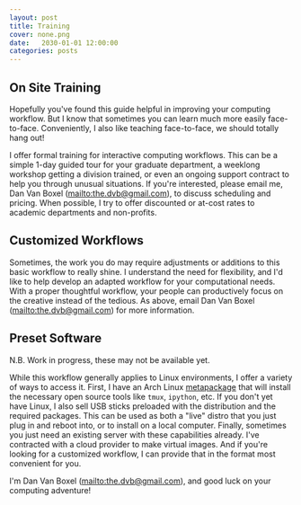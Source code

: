 ```yaml
---
layout: post
title: Training
cover: none.png
date:   2030-01-01 12:00:00
categories: posts
---
```


On Site Training
---

Hopefully you've found this guide helpful in improving your computing workflow.  But I know that sometimes you can learn much more easily face-to-face.  Conveniently, I also like teaching face-to-face, we should totally hang out!

I offer formal training for interactive computing workflows.  This can be a simple 1-day guided tour for your graduate department, a weeklong workshop getting a division trained, or even an ongoing support contract to help you through unusual situations.  If you're interested, please email me, Dan Van Boxel (<mailto:the.dvb@gmail.com>), to discuss scheduling and pricing.  When possible, I try to offer discounted or at-cost rates to academic departments and non-profits. 

Customized Workflows
---

Sometimes, the work you do may require adjustments or additions to this basic workflow to really shine.  I understand the need for flexibility, and I'd like to help develop an adapted workflow for your computational needs.  With a proper thoughtful workflow, your people can productively focus on the creative instead of the tedious.  As above, email Dan Van Boxel (<mailto:the.dvb@gmail.com>) for more information.

Preset Software
---

N.B. Work in progress, these may not be available yet.

While this workflow generally applies to Linux environments, I offer a variety of ways to access it.  First, I have an Arch Linux [metapackage](http://github.com/dvbuntu/compute-tools) that will install the necessary open source tools like `tmux`, `ipython`, etc.  If you don't yet have Linux, I also sell USB sticks preloaded with the distribution and the required packages.  This can be used as both a "live" distro that you just plug in and reboot into, or to install on a local computer.  Finally, sometimes you just need an existing server with these capabilities already.  I've contracted with a cloud provider to make virtual images.  And if you're looking for a customized workflow, I can provide that in the format most convenient for you.

I'm Dan Van Boxel (<mailto:the.dvb@gmail.com>), and good luck on your computing adventure!
